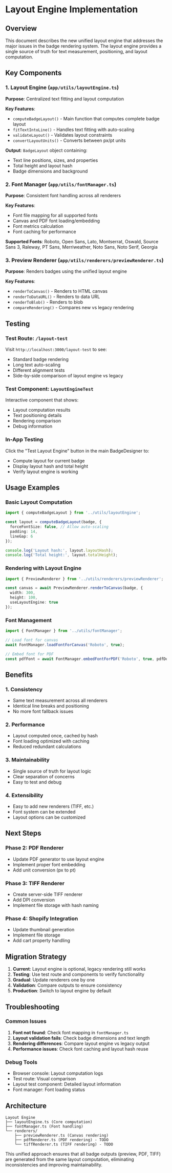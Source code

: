# Layout Engine Implementation

## Overview

This document describes the new unified layout engine that addresses the major issues in the badge rendering system. The layout engine provides a single source of truth for text measurement, positioning, and layout computation.

## Key Components

### 1. Layout Engine (`app/utils/layoutEngine.ts`)

**Purpose**: Centralized text fitting and layout computation

**Key Features**:
- `computeBadgeLayout()` - Main function that computes complete badge layout
- `fitTextIntoLine()` - Handles text fitting with auto-scaling
- `validateLayout()` - Validates layout constraints
- `convertLayoutUnits()` - Converts between px/pt units

**Output**: `BadgeLayout` object containing:
- Text line positions, sizes, and properties
- Total height and layout hash
- Badge dimensions and background

### 2. Font Manager (`app/utils/fontManager.ts`)

**Purpose**: Consistent font handling across all renderers

**Key Features**:
- Font file mapping for all supported fonts
- Canvas and PDF font loading/embedding
- Font metrics calculation
- Font caching for performance

**Supported Fonts**: Roboto, Open Sans, Lato, Montserrat, Oswald, Source Sans 3, Raleway, PT Sans, Merriweather, Noto Sans, Noto Serif, Georgia

### 3. Preview Renderer (`app/utils/renderers/previewRenderer.ts`)

**Purpose**: Renders badges using the unified layout engine

**Key Features**:
- `renderToCanvas()` - Renders to HTML canvas
- `renderToDataURL()` - Renders to data URL
- `renderToBlob()` - Renders to blob
- `compareRendering()` - Compares new vs legacy rendering

## Testing

### Test Route: `/layout-test`

Visit `http://localhost:3000/layout-test` to see:
- Standard badge rendering
- Long text auto-scaling
- Different alignment tests
- Side-by-side comparison of layout engine vs legacy

### Test Component: `LayoutEngineTest`

Interactive component that shows:
- Layout computation results
- Text positioning details
- Rendering comparison
- Debug information

### In-App Testing

Click the "Test Layout Engine" button in the main BadgeDesigner to:
- Compute layout for current badge
- Display layout hash and total height
- Verify layout engine is working

## Usage Examples

### Basic Layout Computation

```typescript
import { computeBadgeLayout } from '../utils/layoutEngine';

const layout = computeBadgeLayout(badge, {
  forceFontSize: false, // Allow auto-scaling
  padding: 14,
  lineGap: 6
});

console.log('Layout hash:', layout.layoutHash);
console.log('Total height:', layout.totalHeight);
```

### Rendering with Layout Engine

```typescript
import { PreviewRenderer } from '../utils/renderers/previewRenderer';

const canvas = await PreviewRenderer.renderToCanvas(badge, {
  width: 300,
  height: 100,
  useLayoutEngine: true
});
```

### Font Management

```typescript
import { FontManager } from '../utils/fontManager';

// Load font for canvas
await FontManager.loadFontForCanvas('Roboto', true);

// Embed font for PDF
const pdfFont = await FontManager.embedFontForPDF('Roboto', true, pdfDoc);
```

## Benefits

### 1. Consistency
- Same text measurement across all renderers
- Identical line breaks and positioning
- No more font fallback issues

### 2. Performance
- Layout computed once, cached by hash
- Font loading optimized with caching
- Reduced redundant calculations

### 3. Maintainability
- Single source of truth for layout logic
- Clear separation of concerns
- Easy to test and debug

### 4. Extensibility
- Easy to add new renderers (TIFF, etc.)
- Font system can be extended
- Layout options can be customized

## Next Steps

### Phase 2: PDF Renderer
- Update PDF generator to use layout engine
- Implement proper font embedding
- Add unit conversion (px to pt)

### Phase 3: TIFF Renderer
- Create server-side TIFF renderer
- Add DPI conversion
- Implement file storage with hash naming

### Phase 4: Shopify Integration
- Update thumbnail generation
- Implement file storage
- Add cart property handling

## Migration Strategy

1. **Current**: Layout engine is optional, legacy rendering still works
2. **Testing**: Use test route and components to verify functionality
3. **Gradual**: Update renderers one by one
4. **Validation**: Compare outputs to ensure consistency
5. **Production**: Switch to layout engine by default

## Troubleshooting

### Common Issues

1. **Font not found**: Check font mapping in `fontManager.ts`
2. **Layout validation fails**: Check badge dimensions and text length
3. **Rendering differences**: Compare layout engine vs legacy output
4. **Performance issues**: Check font caching and layout hash reuse

### Debug Tools

- Browser console: Layout computation logs
- Test route: Visual comparison
- Layout test component: Detailed layout information
- Font manager: Font loading status

## Architecture

```
Layout Engine
├── layoutEngine.ts (Core computation)
├── fontManager.ts (Font handling)
└── renderers/
    ├── previewRenderer.ts (Canvas rendering)
    ├── pdfRenderer.ts (PDF rendering) - TODO
    └── tiffRenderer.ts (TIFF rendering) - TODO
```

This unified approach ensures that all badge outputs (preview, PDF, TIFF) are generated from the same layout computation, eliminating inconsistencies and improving maintainability.
